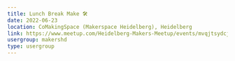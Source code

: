 ```yaml
---
title: Lunch Break Make 🛠️
date: 2022-06-23
location: CoMakingSpace (Makerspace Heidelberg), Heidelberg
link: https://www.meetup.com/Heidelberg-Makers-Meetup/events/mvqjtsydcjbfc/
usergroup: makershd
type: usergroup
---
```

